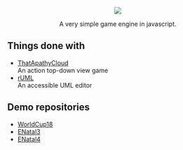 <p align="center">
  <img src="https://4.bp.blogspot.com/-8v6Fmzza9Fo/WbvC_RBBR-I/AAAAAAAAHf8/tPWleibLTZ0ywbxuoO7gHmjJ_vAuWKgbQCLcBGAs/s1600/logo.png">  
</p>
<p align="center">A very simple game engine in javascript.</p>

## Things done with
 - [ThatApathyCloud](https://github.com/HermesPasser/ThatApathyCloud)  
 An action top-down view game
 - [rUML](https://github.com/HermesPasser/rUML)  
 An accessible UML editor

## Demo repositories
 - [WorldCup18](https://github.com/HermesPasser/WorldCup18)
 - [ENatal3](https://github.com/HermesPasser/ENatal3)
 - [ENatal4](https://github.com/HermesPasser/ENatal4)
